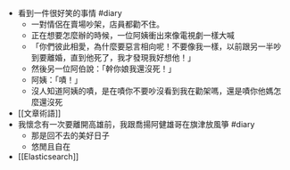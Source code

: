 - 看到一件很好笑的事情 #diary
	- 一對情侶在賣場吵架，店員都勸不住。
	- 正在想要怎麼辦的時候，一位阿姨衝出來像電視劇一樣大喊
	- 「你們彼此相愛，為什麼要惡言相向呢！不要像我一樣，以前跟另一半吵到要離婚，直到他死了，我才發現我好想他！」
	- 然後另一位阿伯說：「幹你娘我還沒死！」
	- 阿姨：「嘖！」
	- 沒人知道阿姨的嘖，是在嘖你不要吵沒看到我在勸架嗎，還是嘖你他媽怎麼還沒死
- [[文章術語]]
- 我懷念有一次要離開高雄前，我跟喬揚阿健雄哥在旗津放風箏 #diary
	- 那是回不去的美好日子
	- 悠閒且自在
- [[Elasticsearch]]